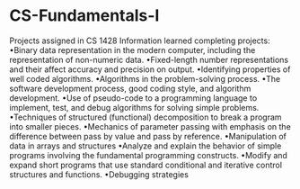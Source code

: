 # CS-Fundamentals-I
Projects assigned in CS 1428
  Information learned completing projects:
  •Binary data representation in the modern computer, including the representation of non-numeric data.
  •Fixed-length number representations and their affect accuracy and precision on output.
  •Identifying properties of well coded algorithms.
  •Algorithms in the problem-solving process.
  •The software development process, good coding style, and algorithm development.
  •Use of pseudo-code to a programming language to implement, test, and debug algorithms for solving simple problems.
  •Techniques of structured (functional) decomposition to break a program into smaller pieces.
  •Mechanics of parameter passing with emphasis on the difference between pass by value and pass by reference.
  •Manipulation of data in arrays and structures
  •Analyze and explain the behavior of simple programs involving the fundamental programming constructs.
  •Modify and expand short programs that use standard conditional and iterative control structures and functions.
  •Debugging strategies
  
